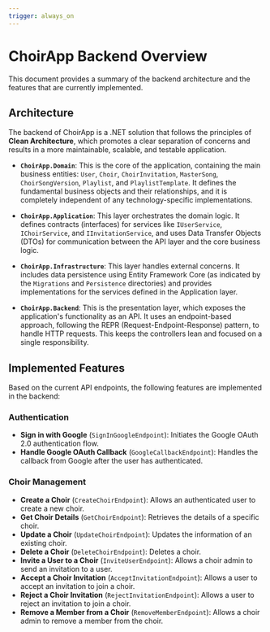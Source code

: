 ```yaml
---
trigger: always_on
---
```


# ChoirApp Backend Overview

This document provides a summary of the backend architecture and the features that are currently implemented.

## Architecture

The backend of ChoirApp is a .NET solution that follows the principles of **Clean Architecture**, which promotes a clear separation of concerns and results in a more maintainable, scalable, and testable application.

-   **`ChoirApp.Domain`**: This is the core of the application, containing the main business entities: `User`, `Choir`, `ChoirInvitation`, `MasterSong`, `ChoirSongVersion`, `Playlist`, and `PlaylistTemplate`. It defines the fundamental business objects and their relationships, and it is completely independent of any technology-specific implementations.

-   **`ChoirApp.Application`**: This layer orchestrates the domain logic. It defines contracts (interfaces) for services like `IUserService`, `IChoirService`, and `IInvitationService`, and uses Data Transfer Objects (DTOs) for communication between the API layer and the core business logic.

-   **`ChoirApp.Infrastructure`**: This layer handles external concerns. It includes data persistence using Entity Framework Core (as indicated by the `Migrations` and `Persistence` directories) and provides implementations for the services defined in the Application layer.

-   **`ChoirApp.Backend`**: This is the presentation layer, which exposes the application's functionality as an API. It uses an endpoint-based approach, following the REPR (Request-Endpoint-Response) pattern, to handle HTTP requests. This keeps the controllers lean and focused on a single responsibility.

## Implemented Features

Based on the current API endpoints, the following features are implemented in the backend:

### Authentication

-   **Sign in with Google** (`SignInGoogleEndpoint`): Initiates the Google OAuth 2.0 authentication flow.
-   **Handle Google OAuth Callback** (`GoogleCallbackEndpoint`): Handles the callback from Google after the user has authenticated.

### Choir Management

-   **Create a Choir** (`CreateChoirEndpoint`): Allows an authenticated user to create a new choir.
-   **Get Choir Details** (`GetChoirEndpoint`): Retrieves the details of a specific choir.
-   **Update a Choir** (`UpdateChoirEndpoint`): Updates the information of an existing choir.
-   **Delete a Choir** (`DeleteChoirEndpoint`): Deletes a choir.
-   **Invite a User to a Choir** (`InviteUserEndpoint`): Allows a choir admin to send an invitation to a user.
-   **Accept a Choir Invitation** (`AcceptInvitationEndpoint`): Allows a user to accept an invitation to join a choir.
-   **Reject a Choir Invitation** (`RejectInvitationEndpoint`): Allows a user to reject an invitation to join a choir.
-   **Remove a Member from a Choir** (`RemoveMemberEndpoint`): Allows a choir admin to remove a member from the choir.